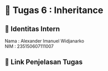 # 📁 Tugas 6 : Inheritance

## 👤 Identitas Intern
Nama : Alexander Imanuel Widjanarko           
NIM  : 235150607111007

## 🔗 Link Penjelasan Tugas
